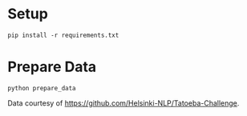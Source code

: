# Setup
`pip install -r requirements.txt`
# Prepare Data
`python prepare_data`

Data courtesy of https://github.com/Helsinki-NLP/Tatoeba-Challenge.